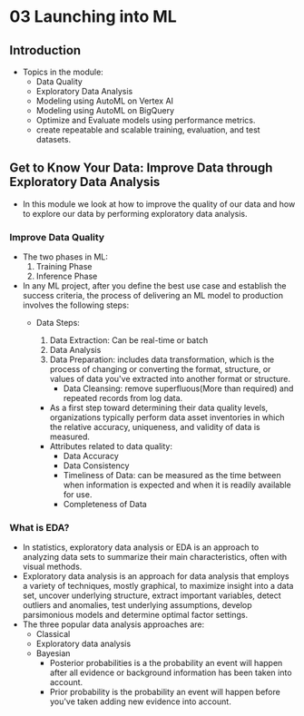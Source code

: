 # 03 Launching into ML
## Introduction
* Topics in the module:
    * Data Quality
    * Exploratory Data Analysis
    * Modeling using AutoML on Vertex AI
    * Modeling using AutoML on BigQuery
    * Optimize and Evaluate models using performance metrics.
    * create repeatable and scalable training, evaluation, and test datasets.

## Get to Know Your Data: Improve Data through Exploratory Data Analysis
*  In this module we look at how to improve the quality of our data and how to explore our data by performing exploratory data analysis.
### Improve Data Quality
* The two phases in ML:
    1. Training Phase
    2. Inference Phase
* In any ML project, after you define the best use case and establish the success criteria, the process of delivering an ML model to production involves the following steps:
    * Data Steps:
        1. Data Extraction: Can be real-time or batch
        2. Data Analysis
        3. Data Preparation:  includes data transformation, which is the process of changing or converting the format, structure, or values of data you've extracted into another format or structure.
            * Data Cleansing: remove superfluous(More than required) and repeated records from log data.

        * As a first step toward determining their data quality levels, organizations typically perform data asset inventories in which the relative accuracy, uniqueness, and validity of data is measured. 
        * Attributes related to data quality:
            * Data Accuracy
            * Data Consistency
            * Timeliness of Data: can be measured as the time between when information is expected and when it is readily available for use.
            * Completeness of Data

### What is EDA?
* In statistics, exploratory data analysis or EDA is an approach to analyzing data sets to summarize their main characteristics, often with visual methods.
* Exploratory data analysis is an approach for data analysis that employs a variety of techniques, mostly graphical, to maximize insight into a data set, uncover underlying structure, extract important variables, detect outliers and anomalies, test underlying assumptions, develop parsimonious models and determine optimal factor settings.
* The three popular data analysis approaches are:
    * Classical
    * Exploratory data analysis 
    * Bayesian
        * Posterior probabilities is a the probability an event will happen after all evidence or background information has been taken into account.
        * Prior probability is the probability an event will happen before you've taken adding new evidence into account.

    

